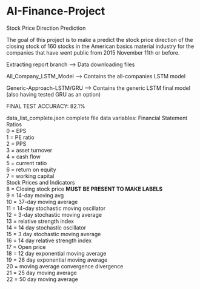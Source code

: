# AI-Finance-Project
Stock Price Direction Prediction

The goal of this project is to make a predict the stock price direction of the closing stock of 160 stocks in the American basics material industry for the companies that have went public from 2015 November 11th or before.

Extracting report branch --> Data downloading files

All_Company_LSTM_Model --> Contains the all-companies LSTM model

Generic-Approach-LSTM/GRU --> Contains the generic LSTM final model (also having tested GRU as an option)

FINAL TEST ACCURACY: 82.1%

data_list_complete.json complete file data variables:
    Financial Statement Ratios  
        0 = EPS  
        1 = PE ratio  
        2 = PPS  
        3 = asset turnover  
        4 = cash flow  
        5 = current ratio  
        6 = return on equity  
        7 = working capital  
    Stock Prices and Indicators  
        8 = Closing stock price       **MUST BE PRESENT TO MAKE LABELS**  
        9 = 14-day moving avg  
        10 = 37-day moving average  
        11 = 14-day stochastic moving oscillator  
        12 = 3-day stochastic moving average  
        13 = relative strength index  
        14 = 14 day stochastic oscillator  
        15 = 3 day stochastic moving average  
        16 = 14 day relative strength index  
        17 = Open price  
        18 = 12 day exponential moving average  
        19 = 26 day exponential moving average  
        20 = moving average convergence divergence  
        21 = 25 day moving average  
        22 = 50 day moving average  
